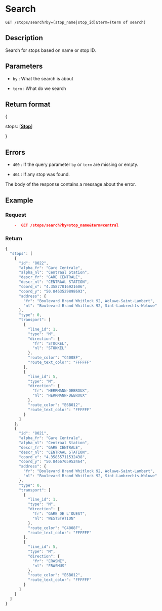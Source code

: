 # Search

    GET /stops/search?by=(stop_name|stop_id)&term=(term of search)

## Description

Search for stops based on name or stop ID.

## Parameters

- `by` : What the search is about

- `term` : What do we search

## Return format

{

stops: [**[Stop][]**]

}

## Errors

- `400` : If the query parameter `by` or `term` are missing or empty.

- `404` : If any stop was found.

The body of the response contains a message about the error.

## Example

### **Request**

```json
    -  GET /stops/search?by=stop_name&term=central
```

### **Return**

```js
{
  "stops": [
    {
      "id": "8022",
      "alpha_fr": "Gare Centrale",
      "alpha_nl": "Centraal Station",
      "descr_fr": "GARE CENTRALE",
      "descr_nl": "CENTRAAL STATION",
      "coord_x": "4.35877016921606",
      "coord_y": "50.8463529898693",
      "address": {
        "fr": "Boulevard Brand Whitlock 92, Woluwe-Saint-Lambert",
        "nl": "Boulevard Brand Whitlock 92, Sint-Lambrechts-Woluwe"
      },
      "type": 0,
      "transport": [
        {
          "line_id": 1,
          "type": "M",
          "direction": {
            "fr": "STOCKEL",
            "nl": "STOKKEL"
          },
          "route_color": "C4008F",
          "route_text_color": "FFFFFF"
        },
        {
          "line_id": 5,
          "type": "M",
          "direction": {
            "fr": "HERRMANN-DEBROUX",
            "nl": "HERRMANN-DEBROUX"
          },
          "route_color": "E6B012",
          "route_text_color": "FFFFFF"
        }
      ]
    },
    {
      "id": "8021",
      "alpha_fr": "Gare Centrale",
      "alpha_nl": "Centraal Station",
      "descr_fr": "GARE CENTRALE",
      "descr_nl": "CENTRAAL STATION",
      "coord_x": "4.35855711532438",
      "coord_y": "50.8466765952464",
      "address": {
        "fr": "Boulevard Brand Whitlock 92, Woluwe-Saint-Lambert",
        "nl": "Boulevard Brand Whitlock 92, Sint-Lambrechts-Woluwe"
      },
      "type": 0,
      "transport": [
        {
          "line_id": 1,
          "type": "M",
          "direction": {
            "fr": "GARE DE L'OUEST",
            "nl": "WESTSTATION"
          },
          "route_color": "C4008F",
          "route_text_color": "FFFFFF"
        },
        {
          "line_id": 5,
          "type": "M",
          "direction": {
            "fr": "ERASME",
            "nl": "ERASMUS"
          },
          "route_color": "E6B012",
          "route_text_color": "FFFFFF"
        }
      ]
    }
  ]
}
```

[stop]: ../../formats.md#stop-format
